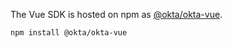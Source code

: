 The Vue SDK is hosted on npm as [@okta/okta-vue](https://www.npmjs.com/package/@okta/okta-vue).

```
npm install @okta/okta-vue
```
